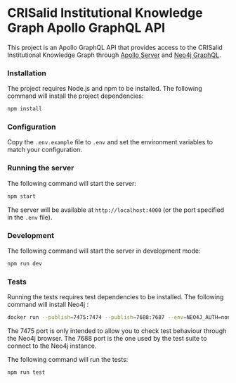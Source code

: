# CRISalid Institutional Knowledge Graph Apollo GraphQL API

This project is an Apollo GraphQL API that provides access to the CRISalid Institutional Knowledge Graph
through [Apollo Server](https://www.apollographql.com/docs/apollo-server/) and
[Neo4j GraphQL](https://neo4j.com/docs/graphql/current/).

### Installation

The project requires Node.js and npm to be installed. The following command will install the project dependencies:

```bash
npm install
```

### Configuration

Copy the `.env.example` file to `.env` and set the environment variables to match your configuration.

### Running the server

The following command will start the server:

```bash
npm start
```

The server will be available at `http://localhost:4000` (or the port specified in the `.env` file).

### Development

The following command will start the server in development mode:

```bash
npm run dev
```

### Tests

Running the tests requires test dependencies to be installed. The following command will install Neo4j :

```bash
docker run --publish=7475:7474 --publish=7688:7687 --env=NEO4J_AUTH=none -e NEO4J_apoc_export_file_enabled=true -e NEO4J_apoc_import_file_enabled=true -e NEO4J_apoc_import_file_use__neo4j__config=true -e NEO4JLABS_PLUGINS=\[\"apoc\"\]  neo4j:5-community
```

The 7475 port is only intended to allow you to check test behaviour through the Neo4j browser.
The 7688 port is the one used by the test suite to connect to the Neo4j instance.

The following command will run the tests:

```bash
npm run test
```